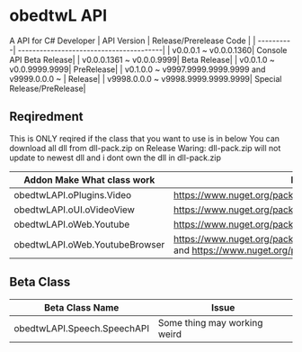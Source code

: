 # obedtwL API
A API for C# Developer
| API Version |  Release/Prerelease Code  |
| ----------| ----------------------------------------|
| v0.0.0.1 ~ v0.0.0.1360| Console API Beta Release|
| v0.0.0.1361 ~ v0.0.0.9999| Beta Release|
| v0.0.1.0 ~ v0.0.9999.9999| PreRelease|
| v0.1.0.0 ~ v9997.9999.9999.9999 and v9999.0.0.0 ~ | Release|
| v9998.0.0.0 ~ v9998.9999.9999.9999| Special Release/PreRelease|

## Reqiredment

This is ONLY reqired if the class that you want to use is in below
You can download all dll from dll-pack.zip on Release
Waring: dll-pack.zip will not update to newest dll and i dont own the dll in dll-pack.zip

| Addon Make What class work |  Link   |
| ----------| ------------------------------------------------|
| obedtwLAPI.oPlugins.Video   | https://www.nuget.org/packages/YoutubeExplode|
| obedtwLAPI.oUI.oVideoView     | https://www.nuget.org/packages/Vlc.DotNet.Forms |
| obedtwLAPI.oWeb.Youtube   | https://www.nuget.org/packages/YoutubeExplode|
| obedtwLAPI.oWeb.YoutubeBrowser   | https://www.nuget.org/packages/Microsoft.Web.WebView2 and https://www.nuget.org/packages/YoutubeExplode|


 ## Beta Class
 | Beta Class Name | Issue |
 |---------|------------------|
 | obedtwLAPI.Speech.SpeechAPI | Some thing may working weird |

